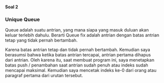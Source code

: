 #### Soal 2
### Unique Queue

Queue adalah suatu antrian, yang mana siapa yang masuk duluan akan keluar terlebih dahulu. Berarti Queue fix adalah antrian dengan batas antrian tetap yang tidak pernah bertambah. 

Karena batas antrian tetap dan tidak pernah bertambah. Kemudian saya berasumsi bahwa ketika batas antrian tercapai, antrian pertama dihapus dari antrian. Oleh karena itu, saat membuat program ini, saya menetapkan batas push / penambahan saat antrian sudah penuh atau indeks sudah mencapai maksimal. Kemudian saya mencetak indeks ke-0 dari orang atau paragraf pertama dari urutan tersebut.